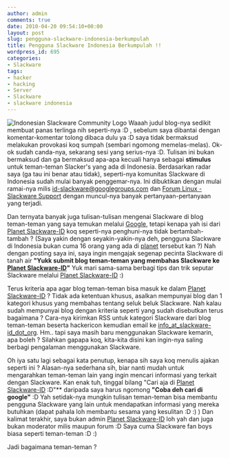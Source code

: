 ```yaml
---
author: admin
comments: true
date: 2010-04-20 09:54:10+00:00
layout: post
slug: pengguna-slackware-indonesia-berkumpulah
title: Pengguna Slackware Indonesia Berkumpulah !!
wordpress_id: 695
categories:
- Slackware
tags:
- hacker
- hacking
- Server
- Slackware
- slackware indonesia
---
```


![Indonesian Slackware Community Logo](http://slackware.linux.or.id/themes/slck/images/logo.gif)  Waaah judul blog-nya sedikit membuat panas terlinga nih seperti-nya :D , sebelum saya dibantai dengan komentar-komentar tolong dibaca dulu ya :D saya tidak bermaksud melakukan provokasi koq sumpah (sembari ngomong memelas-melas).  Ok-ok sudah canda-nya, sekarang sesi yang serius-nya :D. Tulisan ini bukan bermaksud dan ga bermaksud apa-apa kecuali hanya sebagai **stimulus** untuk teman-teman Slacker's yang ada di Indonesia. Berdasarkan radar saya (ga tau ini benar atau tidak), seperti-nya komunitas Slackware di Indonesia sudah mulai banyak penggemar-nya. Ini dibuktikan dengan mulai ramai-nya milis [id-slackware@googlegroups.com](mailto:id-slackware@googlegroups.com) dan [Forum Linux - Slackware Support](http://forum.linux.or.id/viewforum.php?f=9&sid=745c60b2993a8950df64d884ba8b1742) dengan muncul-nya banyak pertanyaan-pertanyaan yang terjadi. 

Dan ternyata banyak juga tulisan-tulisan mengenai Slackware di blog teman-teman yang saya temukan melalui [Google](http://www.google.co.id/search?hl=id&cr=countryID&client=firefox-a&hs=1oR&rls=org.mozilla:en-US:official&q=slackware+tutorial&start=10&sa=N), tetapi kenapa yah isi dari [Planet Slackware-ID](http://planet.slackware-id.org/) koq seperti-nya penghuni-nya tidak bertambah-tambah ? (Saya yakin dengan seyakin-yakin-nya deh, pengguna Slackware di Indonesia bukan cuma 16 orang yang ada di [planet](http://planet.slackware-id.org/) tersebut kan ?) Nah dengan posting saya ini, saya ingin mengajak segenap pecinta Slackware di tanah air **"Yukk submit blog teman-teman yang membahas Slackware ke [Planet Slackware-ID](http://planet.slackware-id.org/)"** Yuk mari sama-sama berbagi tips dan trik seputar Slackware melalui [Planet Slackware-ID](http://planet.slackware-id.org/) :)
<!-- more -->
Terus kriteria apa agar blog teman-teman bisa masuk ke dalam [Planet Slackware-ID](http://planet.slackware-id.org/) ? Tidak ada ketentuan khusus, asalkan mempunyai blog dan 1 kategori khusus yang membahas tentang seluk beluk Slackware. Nah kalau sudah mempunyai blog dengan kriteria seperti yang sudah disebutkan terus bagaimana ? Cara-nya kirimkan RSS untuk kategori Slackware dari blog teman-teman beserta hackericon kemudian email ke [info_at_slackware-id_dot_org](mailto:info@slackware-id.org). Hm.. tapi saya masih baru menggunakan Slackware kemarin, apa boleh ? Silahkan gapapa koq, kita-kita disini kan ingin-nya saling berbagi pengalaman menggunakan Slackware. 

Oh iya satu lagi sebagai kata penutup, kenapa sih saya koq menulis ajakan seperti ini ? Alasan-nya sederhana sih, biar nanti mudah untuk mengarahkan teman-teman lain yang ingin mencari informasi yang terkait dengan Slackware. Kan enak tuh, tinggal bilang "Cari aja di [Planet Slackware-ID](http://planet.slackware-id.org/) :D"** daripada saya harus ngomong **"Coba deh cari di google"** :D Yah setidak-nya mungkin tulisan teman-teman bisa membantu pengguna Slackware yang lain untuk mendapatkan informasi yang mereka butuhkan (dapat pahala loh membantu sesama yang kesulitan :D :) ) Dan kalimat terakhir, saya bukan admin [Planet Slackware-ID](http://planet.slackware-id.org/) loh yah dan juga bukan moderator milis maupun forum :D Saya cuma Slackware fan boys biasa seperti teman-teman :D :)

Jadi bagaimana teman-teman ? 


